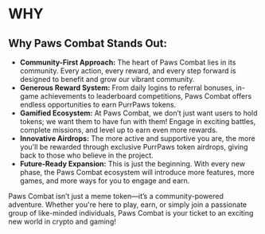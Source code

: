 # WHY

## Why Paws Combat Stands Out:

* **Community-First Approach:** The heart of Paws Combat lies in its community. Every action, every reward, and every step forward is designed to benefit and grow our vibrant community.
* **Generous Reward System:** From daily logins to referral bonuses, in-game achievements to leaderboard competitions, Paws Combat offers endless opportunities to earn PurrPaws tokens.
* **Gamified Ecosystem:** At Paws Combat, we don’t just want users to hold tokens; we want them to have fun with them! Engage in exciting battles, complete missions, and level up to earn even more rewards.
* **Innovative Airdrops:** The more active and supportive you are, the more you'll be rewarded through exclusive PurrPaws token airdrops, giving back to those who believe in the project.
* **Future-Ready Expansion:** This is just the beginning. With every new phase, the Paws Combat ecosystem will introduce more features, more games, and more ways for you to engage and earn.

Paws Combat isn’t just a meme token—it’s a community-powered adventure. Whether you're here to play, earn, or simply join a passionate group of like-minded individuals, Paws Combat is your ticket to an exciting new world in crypto and gaming!
